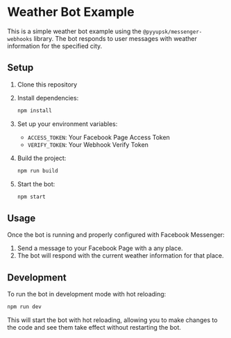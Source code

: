 # Weather Bot Example

This is a simple weather bot example using the `@pyyupsk/messenger-webhooks` library. The bot responds to user messages with weather information for the specified city.

## Setup

1. Clone this repository
2. Install dependencies:
    ```bash
    npm install
    ```
3. Set up your environment variables:

    - `ACCESS_TOKEN`: Your Facebook Page Access Token
    - `VERIFY_TOKEN`: Your Webhook Verify Token

4. Build the project:

    ```bash
    npm run build
    ```

5. Start the bot:
    ```bash
    npm start
    ```

## Usage

Once the bot is running and properly configured with Facebook Messenger:

1. Send a message to your Facebook Page with a any place.
2. The bot will respond with the current weather information for that place.

## Development

To run the bot in development mode with hot reloading:

```bash
npm run dev
```

This will start the bot with hot reloading, allowing you to make changes to the code and see them take effect without restarting the bot.
